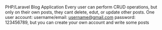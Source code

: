 PHP/Laravel Blog Application
Every user can perform CRUD operations, but only on their own posts, they cant delete, edut, or update other posts.
One user account: username/email: username@gmail.com password: 123456789, but you can create your own account and write some posts
